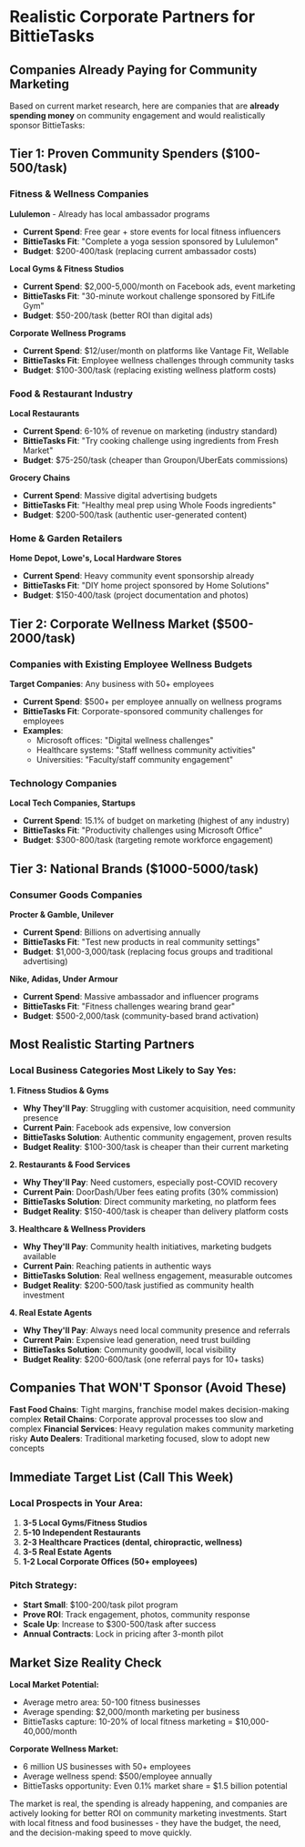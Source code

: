 # Realistic Corporate Partners for BittieTasks

## Companies Already Paying for Community Marketing

Based on current market research, here are companies that are **already spending money** on community engagement and would realistically sponsor BittieTasks:

## Tier 1: Proven Community Spenders ($100-500/task)

### **Fitness & Wellness Companies**
**Lululemon** - Already has local ambassador programs
- **Current Spend**: Free gear + store events for local fitness influencers
- **BittieTasks Fit**: "Complete a yoga session sponsored by Lululemon"
- **Budget**: $200-400/task (replacing current ambassador costs)

**Local Gyms & Fitness Studios**
- **Current Spend**: $2,000-5,000/month on Facebook ads, event marketing
- **BittieTasks Fit**: "30-minute workout challenge sponsored by FitLife Gym"
- **Budget**: $50-200/task (better ROI than digital ads)

**Corporate Wellness Programs** 
- **Current Spend**: $12/user/month on platforms like Vantage Fit, Wellable
- **BittieTasks Fit**: Employee wellness challenges through community tasks
- **Budget**: $100-300/task (replacing existing wellness platform costs)

### **Food & Restaurant Industry**
**Local Restaurants**
- **Current Spend**: 6-10% of revenue on marketing (industry standard)
- **BittieTasks Fit**: "Try cooking challenge using ingredients from Fresh Market"
- **Budget**: $75-250/task (cheaper than Groupon/UberEats commissions)

**Grocery Chains**
- **Current Spend**: Massive digital advertising budgets
- **BittieTasks Fit**: "Healthy meal prep using Whole Foods ingredients"
- **Budget**: $200-500/task (authentic user-generated content)

### **Home & Garden Retailers**
**Home Depot, Lowe's, Local Hardware Stores**
- **Current Spend**: Heavy community event sponsorship already
- **BittieTasks Fit**: "DIY home project sponsored by Home Solutions"
- **Budget**: $150-400/task (project documentation and photos)

## Tier 2: Corporate Wellness Market ($500-2000/task)

### **Companies with Existing Employee Wellness Budgets**
**Target Companies**: Any business with 50+ employees
- **Current Spend**: $500+ per employee annually on wellness programs
- **BittieTasks Fit**: Corporate-sponsored community challenges for employees
- **Examples**: 
  - Microsoft offices: "Digital wellness challenges"
  - Healthcare systems: "Staff wellness community activities"
  - Universities: "Faculty/staff community engagement"

### **Technology Companies**
**Local Tech Companies, Startups**
- **Current Spend**: 15.1% of budget on marketing (highest of any industry)
- **BittieTasks Fit**: "Productivity challenges using Microsoft Office"
- **Budget**: $300-800/task (targeting remote workforce engagement)

## Tier 3: National Brands ($1000-5000/task)

### **Consumer Goods Companies**
**Procter & Gamble, Unilever** 
- **Current Spend**: Billions on advertising annually
- **BittieTasks Fit**: "Test new products in real community settings"
- **Budget**: $1,000-3,000/task (replacing focus groups and traditional advertising)

**Nike, Adidas, Under Armour**
- **Current Spend**: Massive ambassador and influencer programs
- **BittieTasks Fit**: "Fitness challenges wearing brand gear"
- **Budget**: $500-2,000/task (community-based brand activation)

## Most Realistic Starting Partners

### **Local Business Categories Most Likely to Say Yes:**

**1. Fitness Studios & Gyms**
- **Why They'll Pay**: Struggling with customer acquisition, need community presence
- **Current Pain**: Facebook ads expensive, low conversion
- **BittieTasks Solution**: Authentic community engagement, proven results
- **Budget Reality**: $100-300/task is cheaper than their current marketing

**2. Restaurants & Food Services**
- **Why They'll Pay**: Need customers, especially post-COVID recovery
- **Current Pain**: DoorDash/Uber fees eating profits (30% commission)
- **BittieTasks Solution**: Direct community marketing, no platform fees
- **Budget Reality**: $150-400/task is cheaper than delivery platform costs

**3. Healthcare & Wellness Providers**
- **Why They'll Pay**: Community health initiatives, marketing budgets available
- **Current Pain**: Reaching patients in authentic ways
- **BittieTasks Solution**: Real wellness engagement, measurable outcomes
- **Budget Reality**: $200-500/task justified as community health investment

**4. Real Estate Agents**
- **Why They'll Pay**: Always need local community presence and referrals
- **Current Pain**: Expensive lead generation, need trust building
- **BittieTasks Solution**: Community goodwill, local visibility
- **Budget Reality**: $200-600/task (one referral pays for 10+ tasks)

## Companies That WON'T Sponsor (Avoid These)

**Fast Food Chains**: Tight margins, franchise model makes decision-making complex
**Retail Chains**: Corporate approval processes too slow and complex
**Financial Services**: Heavy regulation makes community marketing risky
**Auto Dealers**: Traditional marketing focused, slow to adopt new concepts

## Immediate Target List (Call This Week)

### **Local Prospects in Your Area:**
1. **3-5 Local Gyms/Fitness Studios**
2. **5-10 Independent Restaurants**
3. **2-3 Healthcare Practices (dental, chiropractic, wellness)**
4. **3-5 Real Estate Agents**
5. **1-2 Local Corporate Offices (50+ employees)**

### **Pitch Strategy:**
- **Start Small**: $100-200/task pilot program
- **Prove ROI**: Track engagement, photos, community response
- **Scale Up**: Increase to $300-500/task after success
- **Annual Contracts**: Lock in pricing after 3-month pilot

## Market Size Reality Check

**Local Market Potential:**
- Average metro area: 50-100 fitness businesses
- Average spending: $2,000/month marketing per business
- BittieTasks capture: 10-20% of local fitness marketing = $10,000-40,000/month

**Corporate Wellness Market:**
- 6 million US businesses with 50+ employees
- Average wellness spend: $500/employee annually
- BittieTasks opportunity: Even 0.1% market share = $1.5 billion potential

The market is real, the spending is already happening, and companies are actively looking for better ROI on community marketing investments. Start with local fitness and food businesses - they have the budget, the need, and the decision-making speed to move quickly.
